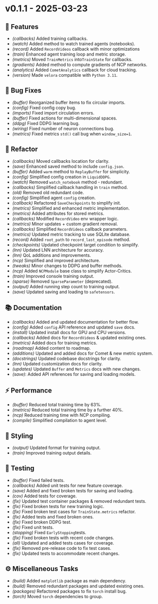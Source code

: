 # v0.1.1 - 2025-03-23

## 🚀 Features

- *(callbacks)* Added training callbacks.
- *(watch)* Added method to watch trained agents (notebooks).
- *(record)* Added `RecordVideos` callback with minor optimizations
- *(train)* Enhanced agent training loop and metric storage.
- *(metrics)* Moved `TrainMetrics` into`TrainState` for callbacks.
- *(gradients)* Added method to compute gradients of NCP networks.
- *(analytics)* Added `CometAnalytics` callback for cloud tracking.
- *(version)* Made `velora` compatible with `Python 3.11`.

## 🐛 Bug Fixes

- *(buffer)* Reorganized buffer items to fix circular imports.
- *(config)* Fixed config copy bug.
- *(imports)* Fixed import circulation errors.
- *(buffer)* Fixed actions for multi-dimensional spaces.
- *(ddpg)* Fixed DDPG learning bug.
- *(wiring)* Fixed number of neuron connections bug.
- *(metrics)* Fixed metrics `std()` call bug when `window_size=1`.

## 🚜 Refactor

- *(callbacks)* Moved callbacks location for clarity.
- *(save)* Enhanced saved method to include `config.json`.
- *(buffer)* Added `warm` method to `ReplayBuffer` for simplicity.
- *(config)* Simplified config creation in `LiquidDDPG`.
- *(watch)* Removed `watch_notebook` method - redundant.
- *(callbacks)* Simplified callback handling in `train` method.
- *(old)* Removed old redundant code.
- *(config)* Simplified agent `config` creation.
- *(callback)* Refactored `SaveCheckpoints` to simplify init.
- *(metrics)* Simplified and enhanced metric implementation.
- *(metrics)* Added attributes for stored metrics.
- *(callbacks)* Modified `RecordVideo` env wrapper logic.
- *(metrics)* Minor updates + custom gradient removal.
- *(callbacks)* Simplified `RecordVideos` callback parameters.
- *(metrics)* Updated metric tracking to use SQLite database.
- *(record)* Added `root_path` to `record_last_episode` method.
- *(checkpoints)* Updated checkpoint target condition to simplify.
- *(lnn)* Updated LNN architecture for accuracy.
- *(lnn)* QoL additions and improvements.
- *(ncp)* Simplified and improved architecture.
- *(tweaks)* Minor changes to DDPG and buffer methods.
- *(ncp)* Added `NCPModule` base class to simplify Actor-Critics.
- *(train)* Improved console training output.
- *(sparse)* Removed `SparseParameter` (deprecated).
- *(output)* Added running step count to training output.
- *(save)* Updated saving and loading to `safetensors`.

## 📚 Documentation

- *(callbacks)* Added and updated documentation for better flow.
- *(config)* Added `config` API reference and updated `save` docs.
- *(install)* Updated install docs for GPU and CPU versions.
- *(callbacks)* Added docs for `RecordVideos` & updated existing ones.
- *(metrics)* Added docs for training metrics.
- *(roadmap)* Added content to roadmap.
- *(additions)* Updated and added docs for Comet & new metric system.
- *(docstrings)* Updated codebase docstrings for clarity.
- *(lnn)* Updated customization docs for clarity.
- *(updates)* Updated `Buffer` and `Metrics` docs with new changes.
- *(save)*: Added API references for saving and loading models.

## ⚡ Performance

- *(buffer)* Reduced total training time by 63%.
- *(metrics)* Reduced total training time by a further 40%.
- *(ncp)* Reduced training time with NCP compiling.
- *(compile)* Simplified compilation to agent level.

## 🎨 Styling

- *(output)* Updated format for training output.
- *(train)* Improved training output details.

## 🧪 Testing

- *(buffer)* Fixed failed tests.
- *(callbacks)* Added unit tests for new feature coverage.
- *(save)* Added and fixed broken tests for saving and loading.
- *(cov)* Added tests for coverage.
- *(fix)* Updated test container packages & removed redundant tests.
- *(fix)* Fixed broken tests for new training logic.
- *(fix)* Fixed broken test cases for `TrainState.metrics` refactor.
- *(fix)* Added tests and fixed broken ones.
- *(fix)* Fixed broken DDPG test.
- *(fix)* Fixed unit tests.
- *(stopping)* Fixed `EarlyStopping`tests.
- *(fix)* Fixed broken tests with recent code changes.
- *(all)* Updated and added tests cases for coverage.
- *(fix)* Removed pre-release code to fix test cases.
- *(fix)* Updated tests to accommodate recent changes.

## ⚙️ Miscellaneous Tasks

- *(build)* Added `matplotlib` package as main dependency.
- *(build)* Removed redundant packages and updated existing ones.
- *(packages)* Refactored packages to fix `torch` install bug.
- *(torch)* Moved `torch` dependencies to group.
